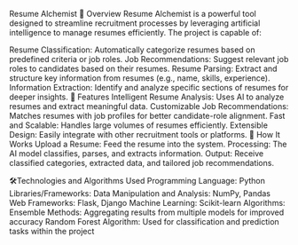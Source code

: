 Resume Alchemist
🔮 Overview
Resume Alchemist is a powerful tool designed to streamline recruitment processes by leveraging artificial intelligence to manage resumes efficiently. The project is capable of:

Resume Classification: Automatically categorize resumes based on predefined criteria or job roles.
Job Recommendations: Suggest relevant job roles to candidates based on their resumes.
Resume Parsing: Extract and structure key information from resumes (e.g., name, skills, experience).
Information Extraction: Identify and analyze specific sections of resumes for deeper insights.
🌟 Features
Intelligent Resume Analysis: Uses AI to analyze resumes and extract meaningful data.
Customizable Job Recommendations: Matches resumes with job profiles for better candidate-role alignment.
Fast and Scalable: Handles large volumes of resumes efficiently.
Extensible Design: Easily integrate with other recruitment tools or platforms.
🚀 How It Works
Upload a Resume: Feed the resume into the system.
Processing: The AI model classifies, parses, and extracts information.
Output: Receive classified categories, extracted data, and tailored job recommendations.



🛠️Technologies and Algorithms Used
Programming Language: Python
Libraries/Frameworks:
Data Manipulation and Analysis: NumPy, Pandas
Web Frameworks: Flask, Django
Machine Learning: Scikit-learn
Algorithms:
Ensemble Methods: Aggregating results from multiple models for improved accuracy
Random Forest Algorithm: Used for classification and prediction tasks within the project
